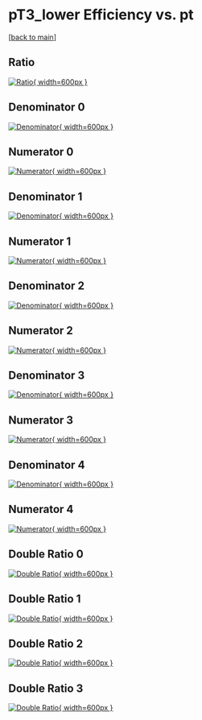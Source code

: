 # pT3_lower Efficiency vs. pt

[[back to main](./)]



## Ratio

[![Ratio](../mtv/var/pT3_lower_vtr_13_1_eff_pt.png){ width=600px }](../mtv/var/pT3_lower_vtr_13_1_eff_pt.pdf)

## Denominator 0

[![Denominator](../mtv/den/pT3_lower_vtr_13_1_eff_pt_den0.png){ width=600px }](../mtv/den/pT3_lower_vtr_13_1_eff_pt_den0.pdf)

## Numerator 0

[![Numerator](../mtv/num/pT3_lower_vtr_13_1_eff_pt_num0.png){ width=600px }](../mtv/num/pT3_lower_vtr_13_1_eff_pt_num0.pdf)

## Denominator 1

[![Denominator](../mtv/den/pT3_lower_vtr_13_1_eff_pt_den1.png){ width=600px }](../mtv/den/pT3_lower_vtr_13_1_eff_pt_den1.pdf)

## Numerator 1

[![Numerator](../mtv/num/pT3_lower_vtr_13_1_eff_pt_num1.png){ width=600px }](../mtv/num/pT3_lower_vtr_13_1_eff_pt_num1.pdf)

## Denominator 2

[![Denominator](../mtv/den/pT3_lower_vtr_13_1_eff_pt_den2.png){ width=600px }](../mtv/den/pT3_lower_vtr_13_1_eff_pt_den2.pdf)

## Numerator 2

[![Numerator](../mtv/num/pT3_lower_vtr_13_1_eff_pt_num2.png){ width=600px }](../mtv/num/pT3_lower_vtr_13_1_eff_pt_num2.pdf)

## Denominator 3

[![Denominator](../mtv/den/pT3_lower_vtr_13_1_eff_pt_den3.png){ width=600px }](../mtv/den/pT3_lower_vtr_13_1_eff_pt_den3.pdf)

## Numerator 3

[![Numerator](../mtv/num/pT3_lower_vtr_13_1_eff_pt_num3.png){ width=600px }](../mtv/num/pT3_lower_vtr_13_1_eff_pt_num3.pdf)

## Denominator 4

[![Denominator](../mtv/den/pT3_lower_vtr_13_1_eff_pt_den4.png){ width=600px }](../mtv/den/pT3_lower_vtr_13_1_eff_pt_den4.pdf)

## Numerator 4

[![Numerator](../mtv/num/pT3_lower_vtr_13_1_eff_pt_num4.png){ width=600px }](../mtv/num/pT3_lower_vtr_13_1_eff_pt_num4.pdf)

## Double Ratio 0

[![Double Ratio](../mtv/ratio/pT3_lower_vtr_13_1_eff_pt_ratio0.png){ width=600px }](../mtv/ratio/pT3_lower_vtr_13_1_eff_pt_ratio0.pdf)

## Double Ratio 1

[![Double Ratio](../mtv/ratio/pT3_lower_vtr_13_1_eff_pt_ratio1.png){ width=600px }](../mtv/ratio/pT3_lower_vtr_13_1_eff_pt_ratio1.pdf)

## Double Ratio 2

[![Double Ratio](../mtv/ratio/pT3_lower_vtr_13_1_eff_pt_ratio2.png){ width=600px }](../mtv/ratio/pT3_lower_vtr_13_1_eff_pt_ratio2.pdf)

## Double Ratio 3

[![Double Ratio](../mtv/ratio/pT3_lower_vtr_13_1_eff_pt_ratio3.png){ width=600px }](../mtv/ratio/pT3_lower_vtr_13_1_eff_pt_ratio3.pdf)

